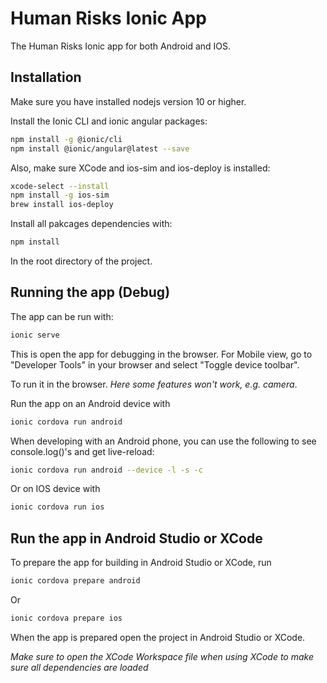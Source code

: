 # Human Risks Ionic App

The Human Risks Ionic app for both Android and IOS.

## Installation

Make sure you have installed nodejs version 10 or higher.

Install the Ionic CLI and ionic angular packages:
```bash
npm install -g @ionic/cli
npm install @ionic/angular@latest --save
```

Also, make sure XCode and ios-sim and ios-deploy is installed:

```bash
xcode-select --install
npm install -g ios-sim
brew install ios-deploy
```

Install all pakcages dependencies with:

```bash
npm install
```

In the root directory of the project.

## Running the app (Debug)

The app can be run with:

```bash
ionic serve
```

This is open the app for debugging in the browser. For Mobile view, go to "Developer Tools" in your browser and select "Toggle device toolbar".


To run it in the browser. _Here some features won't work, e.g. camera_.

Run the app on an Android device with
```bash
ionic cordova run android
```

When developing with an Android phone, you can use the following to see console.log()'s and get live-reload:
```bash
ionic cordova run android --device -l -s -c
```

Or on IOS device with
```bash
ionic cordova run ios
```
## Run the app in Android Studio or XCode

To prepare the app for building in Android Studio or XCode, run
```bash
ionic cordova prepare android
```

Or
```bash
ionic cordova prepare ios
```

When the app is prepared open the project in Android Studio or XCode.

*Make sure to open the XCode Workspace file when using XCode to make sure all dependencies are loaded*
